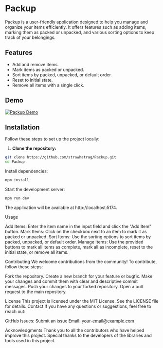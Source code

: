 # Packup

Packup is a user-friendly application designed to help you manage and organize your items efficiently. It offers features such as adding items, marking them as packed or unpacked, and various sorting options to keep track of your belongings.

## Features
- Add and remove items.
- Mark items as packed or unpacked.
- Sort items by packed, unpacked, or default order.
- Reset to initial state.
- Remove all items with a single click.

## Demo
[![Packup Demo](path/to/demo-thumbnail.png)](https://link-to-demo.com)

## Installation
Follow these steps to set up the project locally:

1. **Clone the repository:**
  ```bash
  git clone https://github.com/strawhatrag/Packup.git
  cd Packup
```
  Install dependencies:
```bash
npm install
```

Start the development server:
```bash
npm run dev
```

The application will be available at http://localhost:5174.

Usage

Add Items: Enter the item name in the input field and click the "Add Item" button.
Mark Items: Click on the checkbox next to an item to mark it as packed or unpacked.
Sort Items: Use the sorting options to sort items by packed, unpacked, or default order.
Manage Items: Use the provided buttons to mark all items as complete, mark all as incomplete, reset to the initial state, or remove all items.

Contributing
We welcome contributions from the community! To contribute, follow these steps:

Fork the repository.
Create a new branch for your feature or bugfix.
Make your changes and commit them with clear and descriptive commit messages.
Push your changes to your forked repository.
Open a pull request to the main repository.

License
This project is licensed under the MIT License. See the LICENSE file for details.
Contact
If you have any questions or suggestions, feel free to reach out:

GitHub Issues: Submit an issue
Email: your-email@example.com

Acknowledgments
Thank you to all the contributors who have helped improve this project. Special thanks to the developers of the libraries and tools used in this project.
